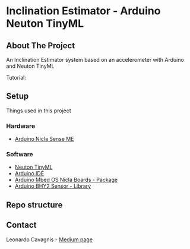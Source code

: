 # Inclination Estimator - Arduino Neuton TinyML

<!-- ABOUT THE PROJECT -->
## About The Project
An Inclination Estimator system based on an accelerometer with Arduino and Neuton TinyML

Tutorial: 

<!-- SETUP -->
## Setup
Things used in this project

### Hardware
* [Arduino Nicla Sense ME](https://store.arduino.cc/products/nicla-sense-me)

### Software
* [Neuton TinyML](https://neuton.ai/)
* [Arduino IDE](https://www.arduino.cc/en/software)
* [Arduino Mbed OS Nicla Boards - Package](https://docs.arduino.cc/software/ide-v1/tutorials/getting-started/cores/arduino-mbed_nicla)
* [Arduino BHY2 Sensor - Library](https://www.arduino.cc/reference/en/libraries/arduino_bhy2)

<!-- REPO structure -->
## Repo structure

<!-- CONTACT -->
## Contact
Leonardo Cavagnis - [Medium page](https://leonardocavagnis.medium.com/)
